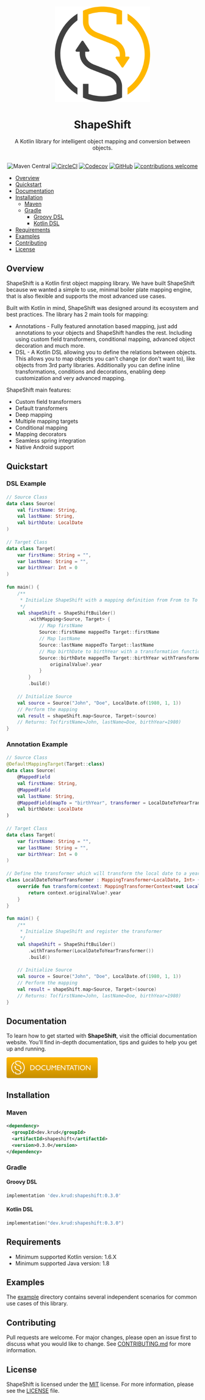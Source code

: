 <br/>

<p align="center">
  <a href="https://github.com/chakra-ui/chakra-ui">
    <img src=".assets/logo.png" alt="ShapeShift logo" width="250" />
  </a>
</p>
<h1 align="center">ShapeShift️</h1>

<div align="center">
A Kotlin library for intelligent object mapping and conversion between objects.
<br/>
<br/>

![Maven Central](https://img.shields.io/maven-central/v/dev.krud/shapeshift)
[![CircleCI](https://img.shields.io/circleci/build/github/krud-dev/shapeshift/master)](https://circleci.com/gh/krud-dev/shapeshift/tree/master)
[![Codecov](https://img.shields.io/codecov/c/gh/krud-dev/shapeshift?token=1EG9H9RK5Q)](https://codecov.io/gh/krud-dev/shapeshift)
[![GitHub](https://img.shields.io/github/license/krud-dev/shapeshift)](https://github.com/krud-dev/shapeshift/blob/master/LICENSE)
[![contributions welcome](https://img.shields.io/badge/contributions-welcome-brightgreen.svg)](https://github.com/krud-dev/shapeshift/issues)

</div>

- [Overview](#overview)
- [Quickstart](#quickstart)
- [Documentation](#documentation)
- [Installation](#installation)
    * [Maven](#maven)
    * [Gradle](#gradle)
        + [Groovy DSL](#groovy-dsl)
        + [Kotlin DSL](#kotlin-dsl)
- [Requirements](#requirements)
- [Examples](#examples)
- [Contributing](#contributing)
- [License](#license)

## Overview

ShapeShift is a Kotlin first object mapping library. We have built ShapeShift because we wanted a simple to use, minimal boiler plate mapping engine, that is also flexible and supports the most advanced use cases.

Built with Kotlin in mind, ShapeShift was designed around its ecosystem and best practices. The library has 2 main tools for mapping:

* Annotations - Fully featured annotation based mapping, just add annotations to your objects and ShapeShift handles the rest. Including using custom field transformers, conditional mapping, advanced object decoration and much more.
* DSL - A Kotlin DSL allowing you to define the relations between objects. This allows you to map objects you can't change (or don't want to), like objects from 3rd party libraries. Additionally you can define inline transformations, conditions and decorations, enabling deep customization and very advanced mapping.

ShapeShift main features:

* Custom field transformers
* Default transformers
* Deep mapping
* Multiple mapping targets
* Conditional mapping
* Mapping decorators
* Seamless spring integration
* Native Android support


## Quickstart

### DSL Example
```kotlin
// Source Class
data class Source(
    val firstName: String,
    val lastName: String,
    val birthDate: LocalDate
)

// Target Class
data class Target(
    var firstName: String = "",
    var lastName: String = "",
    var birthYear: Int = 0
)

fun main() {
    /**
     * Initialize ShapeShift with a mapping definition from From to To
     */
    val shapeShift = ShapeShiftBuilder()
        .withMapping<Source, Target> {
            // Map firstName
            Source::firstName mappedTo Target::firstName
            // Map lastName
            Source::lastName mappedTo Target::lastName
            // Map birthDate to birthYear with a transformation function
            Source::birthDate mappedTo Target::birthYear withTransformer { (originalValue) ->
                originalValue?.year
            }
        }
        .build()

    // Initialize Source
    val source = Source("John", "Doe", LocalDate.of(1980, 1, 1))
    // Perform the mapping
    val result = shapeShift.map<Source, Target>(source)
    // Returns: To(firstName=John, lastName=Doe, birthYear=1980)
}
```

### Annotation Example
```kotlin
// Source Class
@DefaultMappingTarget(Target::class)
data class Source(
    @MappedField
    val firstName: String,
    @MappedField
    val lastName: String,
    @MappedField(mapTo = "birthYear", transformer = LocalDateToYearTransformer::class)
    val birthDate: LocalDate
)

// Target Class
data class Target(
    var firstName: String = "",
    var lastName: String = "",
    var birthYear: Int = 0
)

// Define the transformer which will transform the local date to a year
class LocalDateToYearTransformer : MappingTransformer<LocalDate, Int> {
    override fun transform(context: MappingTransformerContext<out LocalDate>): Int? {
        return context.originalValue?.year
    }
}

fun main() {
    /**
     * Initialize ShapeShift and register the transformer
     */
    val shapeShift = ShapeShiftBuilder()
        .withTransformer(LocalDateToYearTransformer())
        .build()

    // Initialize Source
    val source = Source("John", "Doe", LocalDate.of(1980, 1, 1))
    // Perform the mapping
    val result = shapeShift.map<Source, Target>(source)
    // Returns: To(firstName=John, lastName=Doe, birthYear=1980)
}
```
## Documentation

To learn how to get started with **ShapeShift**, visit the official documentation website. You'll find in-depth documentation, tips and guides to help you get up and running.

<p>
  <a href="https://shapeshift.krud.dev/">
    <img alt="Visit ShapeShift documentation" src=".assets/documentation.png" width="240" />
  </a>
</p>

## Installation

### Maven
```xml
<dependency>
  <groupId>dev.krud</groupId>
  <artifactId>shapeshift</artifactId>
  <version>0.3.0</version>
</dependency>
```

### Gradle
#### Groovy DSL
```groovy
implementation 'dev.krud:shapeshift:0.3.0'
```
#### Kotlin DSL
```kotlin
implementation("dev.krud:shapeshift:0.3.0")
```

## Requirements

* Minimum supported Kotlin version: 1.6.X
* Minimum supported Java version: 1.8

## Examples

The [example](example/) directory contains several independent scenarios for common use cases of this library.

## Contributing

Pull requests are welcome. For major changes, please open an issue first to discuss what you would like to change. See [CONTRIBUTING.md](CONTRIBUTING.md) for more information.

## License
ShapeShift is licensed under the [MIT](https://choosealicense.com/licenses/mit/) license. For more information, please see the [LICENSE](LICENSE) file.